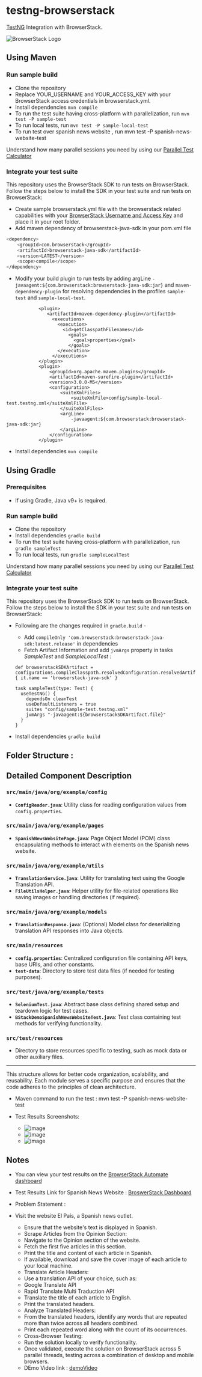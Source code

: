 # testng-browserstack

[TestNG](http://testng.org) Integration with BrowserStack.

![BrowserStack Logo](https://d98b8t1nnulk5.cloudfront.net/production/images/layout/logo-header.png?1469004780)

## Using Maven

### Run sample build

- Clone the repository
- Replace YOUR_USERNAME and YOUR_ACCESS_KEY with your BrowserStack access credentials in browserstack.yml.
- Install dependencies `mvn compile`
- To run the test suite having cross-platform with parallelization, run `mvn test -P sample-test`
- To run local tests, run `mvn test -P sample-local-test`
- To run test over spanish news website , run mvn test -P spanish-news-website-test

Understand how many parallel sessions you need by using our [Parallel Test Calculator](https://www.browserstack.com/automate/parallel-calculator?ref=github)

### Integrate your test suite

This repository uses the BrowserStack SDK to run tests on BrowserStack. Follow the steps below to install the SDK in your test suite and run tests on BrowserStack:

* Create sample browserstack.yml file with the browserstack related capabilities with your [BrowserStack Username and Access Key](https://www.browserstack.com/accounts/settings) and place it in your root folder.
* Add maven dependency of browserstack-java-sdk in your pom.xml file
```sh
<dependency>
    <groupId>com.browserstack</groupId>
    <artifactId>browserstack-java-sdk</artifactId>
    <version>LATEST</version>
    <scope>compile</scope>
</dependency>
```
* Modify your build plugin to run tests by adding argLine `-javaagent:${com.browserstack:browserstack-java-sdk:jar}` and `maven-dependency-plugin` for resolving dependencies in the profiles `sample-test` and `sample-local-test`.
```
            <plugin>
               <artifactId>maven-dependency-plugin</artifactId>
                 <executions>
                   <execution>
                     <id>getClasspathFilenames</id>
                       <goals>
                         <goal>properties</goal>
                       </goals>
                   </execution>
                 </executions>
            </plugin>
            <plugin>
                <groupId>org.apache.maven.plugins</groupId>
                <artifactId>maven-surefire-plugin</artifactId>
                <version>3.0.0-M5</version>
                <configuration>
                    <suiteXmlFiles>
                        <suiteXmlFile>config/sample-local-test.testng.xml</suiteXmlFile>
                    </suiteXmlFiles>
                    <argLine>
                        -javaagent:${com.browserstack:browserstack-java-sdk:jar}
                    </argLine>
                </configuration>
            </plugin>
```
* Install dependencies `mvn compile`

## Using Gradle

### Prerequisites
- If using Gradle, Java v9+ is required.

### Run sample build

- Clone the repository
- Install dependencies `gradle build`
- To run the test suite having cross-platform with parallelization, run `gradle sampleTest`
- To run local tests, run `gradle sampleLocalTest`

Understand how many parallel sessions you need by using our [Parallel Test Calculator](https://www.browserstack.com/automate/parallel-calculator?ref=github)

### Integrate your test suite

This repository uses the BrowserStack SDK to run tests on BrowserStack. Follow the steps below to install the SDK in your test suite and run tests on BrowserStack:

* Following are the changes required in `gradle.build` -
    * Add `compileOnly 'com.browserstack:browserstack-java-sdk:latest.release'` in dependencies
    * Fetch Artifact Information and add `jvmArgs` property in tasks *SampleTest* and *SampleLocalTest* :
  ```
  def browserstackSDKArtifact = configurations.compileClasspath.resolvedConfiguration.resolvedArtifacts.find { it.name == 'browserstack-java-sdk' }
  
  task sampleTest(type: Test) {
    useTestNG() {
      dependsOn cleanTest
      useDefaultListeners = true
      suites "config/sample-test.testng.xml"
      jvmArgs "-javaagent:${browserstackSDKArtifact.file}"
    }
  }
  ```

* Install dependencies `gradle build`

## Folder Structure :

## Detailed Component Description  

### `src/main/java/org/example/config`
- **`ConfigReader.java`**: Utility class for reading configuration values from `config.properties`.

### `src/main/java/org/example/pages`
- **`SpanishNewsWebsitePage.java`**: Page Object Model (POM) class encapsulating methods to interact with elements on the Spanish news website.

### `src/main/java/org/example/utils`
- **`TranslationService.java`**: Utility for translating text using the Google Translation API.
- **`FileUtilsHelper.java`**: Helper utility for file-related operations like saving images or handling directories (if required).

### `src/main/java/org/example/models`
- **`TranslationResponse.java`**: (Optional) Model class for deserializing translation API responses into Java objects.

### `src/main/resources`
- **`config.properties`**: Centralized configuration file containing API keys, base URIs, and other constants.
- **`test-data`**: Directory to store test data files (if needed for testing purposes).

### `src/test/java/org/example/tests`
- **`SeleniumTest.java`**: Abstract base class defining shared setup and teardown logic for test cases.
- **`BStackDemoSpanishNewsWebsiteTest.java`**: Test class containing test methods for verifying functionality.

### `src/test/resources`
- Directory to store resources specific to testing, such as mock data or other auxiliary files.

---

This structure allows for better code organization, scalability, and reusability. Each module serves a specific purpose and ensures that the code adheres to the principles of clean architecture.
- Maven command to run the test  :  mvn test -P spanish-news-website-test

- Test Results Screenshots:
    - ![image](https://github.com/user-attachments/assets/f5370c70-c1f2-4ffc-8464-7ba55627a2cc)
    - ![image](https://github.com/user-attachments/assets/c65e54b1-7ef9-48e7-b134-95cec073a02a)
    - ![image](https://github.com/user-attachments/assets/fd878c2f-0d8b-40c7-b0dd-124e54a1a2f7)


## Notes
* You can view your test results on the [BrowserStack Automate dashboard](https://www.browserstack.com/automate)
* Test Results Link for Spanish News Website : [BroswerStack Dashboard](https://automate.browserstack.com/dashboard/v2/builds/bdee2b377a38650756a701b4e368619c59a88d44/sessions/414cf26b4fa2454c0ecf3c0050e00cc2e6b45287?auth_token=12843128e9ffb2a305ead301e2954c4662f475736d54c57f6c7d67abde7fe1f0&build_token=UytZMTg5M0c0anR0MXhyTHFYTkNPdElHUDNFUGNjVXRkdDRicnRvV0FRNWgzcVJiVE5oK0xrVG5FTmtVQzRYNmRra2lld1N4MGs0UXF1azFNOGV3bXc9PS0tUVhuWFR0bzhTbGJLd2RWamtEVHdMUT09--2c094e8e3ad4a28b20960c183db43d4bd0da275c)

* Problem Statement :
* Visit the website El País, a Spanish news outlet.
    - Ensure that the website's text is displayed in Spanish.
    - Scrape Articles from the Opinion Section:
    - Navigate to the Opinion section of the website.
    - Fetch the first five articles in this section.
    - Print the title and content of each article in Spanish.
    - If available, download and save the cover image of each article to your local machine.
    - Translate Article Headers:
    - Use a translation API of your choice, such as:
    - Google Translate API
    - Rapid Translate Multi Traduction API
    - Translate the title of each article to English.
    - Print the translated headers.
    - Analyze Translated Headers:
    - From the translated headers, identify any words that are repeated more than twice across all headers combined.
    - Print each repeated word along with the count of its occurrences.
    - Cross-Browser Testing:
    - Run the solution locally to verify functionality.
    - Once validated, execute the solution on BrowserStack across 5 parallel threads, testing across a combination of desktop and mobile browsers.
    - DEmo Video link : [demoVideo](https://github.com/viplove29/runSeleniumTestOnBrowserStack/tree/master/demoVideo)
